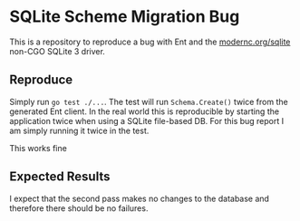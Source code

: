 # SQLite Scheme Migration Bug

This is a repository to reproduce a bug with Ent and the [modernc.org/sqlite](https://pkg.go.dev/modernc.org/sqlite) non-CGO SQLite 3 driver.

## Reproduce

Simply run `go test ./...`. The test will run `Schema.Create()` twice from the generated Ent client. In the real world this is reproducible by starting
the application twice when using a SQLite file-based DB. For this bug report I am simply running it twice in the test.

This works fine

## Expected Results

I expect that the second pass makes no changes to the database and therefore there should be no failures.